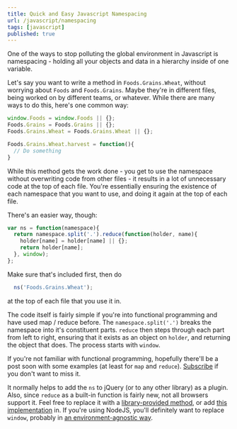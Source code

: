 ```yaml
---
title: Quick and Easy Javascript Namespacing
url: /javascript/namespacing
tags: [javascript]
published: true
---
```


One of the ways to stop polluting the global environment in  Javascript is namespacing - holding all your objects and data in a hierarchy  inside of one variable. 

Let's say you want to write a method in `Foods.Grains.Wheat`, without worrying about `Foods` and `Foods.Grains`. Maybe they're in different files, being worked on by different teams, or whatever. While there are many ways to do this, here's one common way: 

```javascript
window.Foods = window.Foods || {};
Foods.Grains = Foods.Grains || {};
Foods.Grains.Wheat = Foods.Grains.Wheat || {};

Foods.Grains.Wheat.harvest = function(){
  // Do something
}
```

While this method gets the work done - you get to use the namespace without overwriting code from other files - it results in a lot of unnecessary code at the top of each file. You're essentially ensuring the existence of each namespace that you want to use, and doing it again at the top of each file. 

There's an easier way, though:
    
```javascript
var ns = function(namespace){
  return namespace.split('.').reduce(function(holder, name){
    holder[name] = holder[name] || {};
    return holder[name];
  }, window);
};
```

Make sure that's included first, then do 

```javascript
  ns('Foods.Grains.Wheat');
```

at the top of each file that you use it in. 

The code itself is fairly simple if you're into functional programming and have used map / reduce before. The `namespace.split('.')` breaks the namespace into it's constituent parts. `reduce` then steps through each part from left to right, ensuring that it exists as an object on `holder`, and returning the object that does. The process starts with `window`.

If you're not familiar with functional programming, hopefully there'll be a post soon with some examples (at least for `map` and `reduce`). [Subscribe](http://feeds.feedburner.com/hangar-runway7) if you don't want to miss it.

It normally helps to add the `ns` to jQuery (or to any other library) as a plugin. Also, since `reduce` as a built-in function is fairly new, not all browsers support it. Feel free to replace it with a [library-provided method](http://documentcloud.github.com/underscore/#reduce), or add [this implementation](http://www.tutorialspoint.com/javascript/array_reduce.htm) in. If you're using NodeJS, you'll definitely want to replace `window`, probably in [an environment-agnostic way](https://github.com/documentcloud/underscore/blob/9c88b723629b8a225f79ca788d92536b1ce04e1d/underscore.js#L51).


